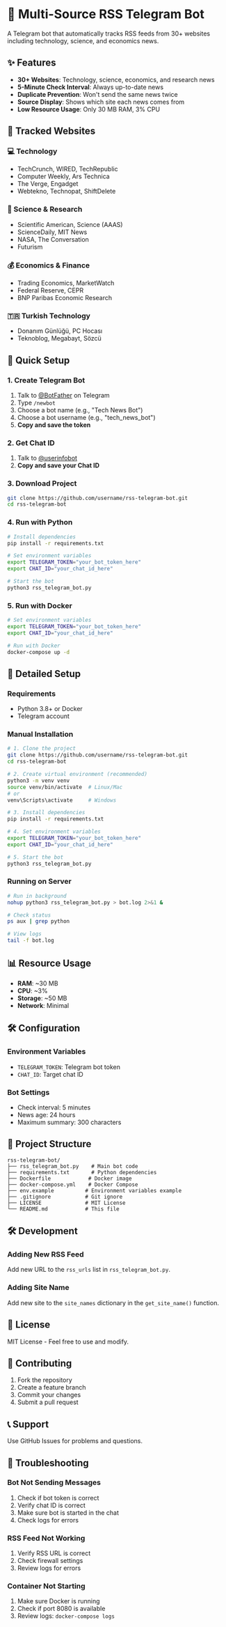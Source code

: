 # 🤖 Multi-Source RSS Telegram Bot

A Telegram bot that automatically tracks RSS feeds from 30+ websites including technology, science, and economics news.

## ✨ Features

- **30+ Websites**: Technology, science, economics, and research news
- **5-Minute Check Interval**: Always up-to-date news
- **Duplicate Prevention**: Won't send the same news twice
- **Source Display**: Shows which site each news comes from
- **Low Resource Usage**: Only 30 MB RAM, 3% CPU

## 📰 Tracked Websites

### 💻 Technology
- TechCrunch, WIRED, TechRepublic
- Computer Weekly, Ars Technica
- The Verge, Engadget
- Webtekno, Technopat, ShiftDelete

### 🔬 Science & Research
- Scientific American, Science (AAAS)
- ScienceDaily, MIT News
- NASA, The Conversation
- Futurism

### 💰 Economics & Finance
- Trading Economics, MarketWatch
- Federal Reserve, CEPR
- BNP Paribas Economic Research

### 🇹🇷 Turkish Technology
- Donanım Günlüğü, PC Hocası
- Teknoblog, Megabayt, Sözcü

## 🚀 Quick Setup

### 1. Create Telegram Bot
1. Talk to [@BotFather](https://t.me/botfather) on Telegram
2. Type `/newbot`
3. Choose a bot name (e.g., "Tech News Bot")
4. Choose a bot username (e.g., "tech_news_bot")
5. **Copy and save the token**

### 2. Get Chat ID
1. Talk to [@userinfobot](https://t.me/userinfobot)
2. **Copy and save your Chat ID**

### 3. Download Project
```bash
git clone https://github.com/username/rss-telegram-bot.git
cd rss-telegram-bot
```

### 4. Run with Python
```bash
# Install dependencies
pip install -r requirements.txt

# Set environment variables
export TELEGRAM_TOKEN="your_bot_token_here"
export CHAT_ID="your_chat_id_here"

# Start the bot
python3 rss_telegram_bot.py
```

### 5. Run with Docker
```bash
# Set environment variables
export TELEGRAM_TOKEN="your_bot_token_here"
export CHAT_ID="your_chat_id_here"

# Run with Docker
docker-compose up -d
```

## 🔧 Detailed Setup

### Requirements
- Python 3.8+ or Docker
- Telegram account

### Manual Installation
```bash
# 1. Clone the project
git clone https://github.com/username/rss-telegram-bot.git
cd rss-telegram-bot

# 2. Create virtual environment (recommended)
python3 -m venv venv
source venv/bin/activate  # Linux/Mac
# or
venv\Scripts\activate     # Windows

# 3. Install dependencies
pip install -r requirements.txt

# 4. Set environment variables
export TELEGRAM_TOKEN="your_bot_token_here"
export CHAT_ID="your_chat_id_here"

# 5. Start the bot
python3 rss_telegram_bot.py
```

### Running on Server
```bash
# Run in background
nohup python3 rss_telegram_bot.py > bot.log 2>&1 &

# Check status
ps aux | grep python

# View logs
tail -f bot.log
```

## 📊 Resource Usage
- **RAM**: ~30 MB
- **CPU**: ~3%
- **Storage**: ~50 MB
- **Network**: Minimal

## 🛠️ Configuration

### Environment Variables
- `TELEGRAM_TOKEN`: Telegram bot token
- `CHAT_ID`: Target chat ID

### Bot Settings
- Check interval: 5 minutes
- News age: 24 hours
- Maximum summary: 300 characters

## 📁 Project Structure

```
rss-telegram-bot/
├── rss_telegram_bot.py    # Main bot code
├── requirements.txt       # Python dependencies
├── Dockerfile            # Docker image
├── docker-compose.yml    # Docker Compose
├── env.example          # Environment variables example
├── .gitignore           # Git ignore
├── LICENSE              # MIT License
└── README.md            # This file
```

## 🛠️ Development

### Adding New RSS Feed
Add new URL to the `rss_urls` list in `rss_telegram_bot.py`.

### Adding Site Name
Add new site to the `site_names` dictionary in the `get_site_name()` function.

## 📄 License

MIT License - Feel free to use and modify.

## 🤝 Contributing

1. Fork the repository
2. Create a feature branch
3. Commit your changes
4. Submit a pull request

## 📞 Support

Use GitHub Issues for problems and questions.

## 🔧 Troubleshooting

### Bot Not Sending Messages
1. Check if bot token is correct
2. Verify chat ID is correct
3. Make sure bot is started in the chat
4. Check logs for errors

### RSS Feed Not Working
1. Verify RSS URL is correct
2. Check firewall settings
3. Review logs for errors

### Container Not Starting
1. Make sure Docker is running
2. Check if port 8080 is available
3. Review logs: `docker-compose logs`
